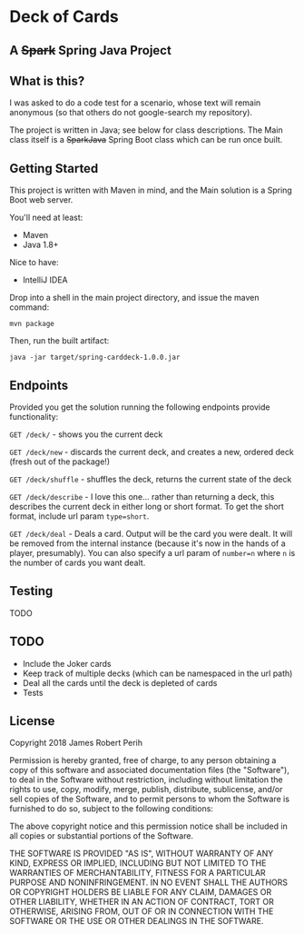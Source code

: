 # Deck of Cards
## A ~~Spark~~ Spring Java Project

## What is this?

I was asked to do a code test for a scenario, whose text will remain anonymous (so that others do not google-search my repository).

The project is written in Java; see below for class descriptions. The Main class itself is a ~~SparkJava~~ Spring Boot class which can be run once built.

## Getting Started

This project is written with Maven in mind, and the Main solution is a Spring Boot web server.

You'll need at least:

* Maven
* Java 1.8+

Nice to have:

* IntelliJ IDEA

Drop into a shell in the main project directory, and issue the maven  command:

```shell
mvn package
```

Then, run the built artifact:

```shell
java -jar target/spring-carddeck-1.0.0.jar
```

## Endpoints

Provided you get the solution running the following endpoints provide functionality:

`GET /deck/` - shows you the current deck

`GET /deck/new` - discards the current deck, and creates a new, ordered deck (fresh out of the package!)

`GET /deck/shuffle` - shuffles the deck, returns the current state of the deck

`GET /deck/describe` - I love this one... rather than returning a deck, this describes the current deck in either long or short format.
To get the short format, include url param `type=short`.

`GET /deck/deal` - Deals a card. Output will be the card you were dealt. It will be removed from the internal instance (because it's now in the hands of a player, presumably).
You can also specify a url param of `number=n` where `n` is the number of cards you want dealt.

## Testing

TODO

## TODO

* Include the Joker cards
* Keep track of multiple decks (which can be namespaced in the url path)
* Deal all the cards until the deck is depleted of cards
* Tests

## License

Copyright 2018 James Robert Perih

Permission is hereby granted, free of charge, to any person obtaining a copy of this software and associated documentation files (the "Software"), to deal in the Software without restriction, including without limitation the rights to use, copy, modify, merge, publish, distribute, sublicense, and/or sell copies of the Software, and to permit persons to whom the Software is furnished to do so, subject to the following conditions:

The above copyright notice and this permission notice shall be included in all copies or substantial portions of the Software.

THE SOFTWARE IS PROVIDED "AS IS", WITHOUT WARRANTY OF ANY KIND, EXPRESS OR IMPLIED, INCLUDING BUT NOT LIMITED TO THE WARRANTIES OF MERCHANTABILITY, FITNESS FOR A PARTICULAR PURPOSE AND NONINFRINGEMENT. IN NO EVENT SHALL THE AUTHORS OR COPYRIGHT HOLDERS BE LIABLE FOR ANY CLAIM, DAMAGES OR OTHER LIABILITY, WHETHER IN AN ACTION OF CONTRACT, TORT OR OTHERWISE, ARISING FROM, OUT OF OR IN CONNECTION WITH THE SOFTWARE OR THE USE OR OTHER DEALINGS IN THE SOFTWARE.

